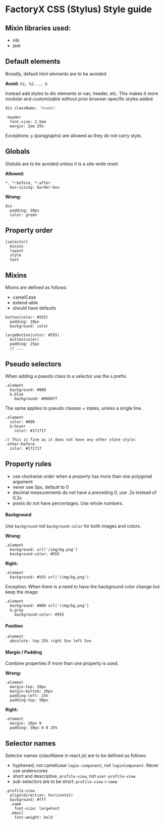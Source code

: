 # FactoryX CSS (Stylus) Style guide

## Mixin libraries used:
- nib
- jeet

## Default elements
Broadly, default html elements are to be avoided.

**Avoid:**
`h1, h2..., b`

Instead add styles to div elements or nav, header, etc. This makes it more modular and customizable without prior browser-specific styles added.

```coffee
div className: 'header'
```

```stylus
.header
  font-size: 2.5em
  margin: 2em 25%
```

Exceptions:
`p` (paragraphs) are allowed as they do not carry style.


## Globals
Globals are to be avoided unless it is a site-wide reset:

**Allowed:**
```stylus
*, *:before, *:after
  box-sizing: border-box
```

**Wrong:**

```stylus
div
  padding: 10px
  color: green
```

## Property order
```
[selector]
  mixins
  layout
  style
  text

```

## Mixins
Mixins are defined as follows:
- camelCase
- extend-able
- should have defaults

```stylus
button(color: #555)
  padding: 10px
  background: color

largeButton(color: #555)
  button(color)
  padding: 25px
  // ...
```

## Pseudo selectors
When adding a pseudo class to a selector use the `&` prefix.
```stylus
.element
  background: #000
  &.blue
    background: #0000ff
```

The same applies to pseudo classes + states, unless a single line.

```stylus
.element
  color: #000
  &:hover
    color: #171717

// This is fine as it does not have any other state style:
.other:before
  color: #171717

```


## Property rules

- use clockwise order when a property has more than one polygonal argument
- never use 0px, default to 0
- decimal measurements do not have a preceding 0, use .2s instead of 0.2s
- pixels do not have percentages. Use whole numbers.

#### Background
Use `background` not `background-color` for both images and colors.

**Wrong:**
```stylus
.element
  background: url('/img/bg.png')
  background-color: #555
```

**Right:**
```stylus
.element
  background: #555 url('/img/bg.png')
```

Exception: When there is a need to have the background color change but keep the image:
```stylus
.element
  background: #000 url('/img/bg.png')
  &.grey
    background-color: #555
```

#### Position
```stylus
.element
  absolute: top 25% right 5vw left 5vw
```


#### Margin / Padding

Combine properties if more than one property is used.

**Wrong:**
```stylus
.element
  margin-top: 20px
  margin-bottom: 20px
  padding-left: 25%
  padding-top: 50px
```

**Right:**
```stylus
.element
  margin: 20px 0
  padding: 50px 0 0 25%
```

## Selector names

Selector names (className in react.js) are to be defined as follows:

- hyphened, not camelcase `login-component`, not `loginComponent`. Never use underscores
- short and descriptive. `profile-view`, not `user-profile-view`
- sub-selectors are to be short: `profile-view` > `name`

```stylus
.profile-view
  align(direction: horizontal)
  background: #fff
  .name
    font-size: largeFont
  .email
    font-weight: bold

```
